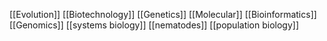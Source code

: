 [[Evolution]]
[[Biotechnology]]
[[Genetics]]
[[Molecular]]
[[Bioinformatics]]
[[Genomics]]
[[systems biology]]
[[nematodes]]
[[population biology]]
